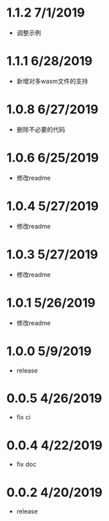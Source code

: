 # 1.1.2 7/1/2019
- 调整示例

# 1.1.1 6/28/2019
- 新增对多wasm文件的支持

# 1.0.8 6/27/2019
- 删除不必要的代码

# 1.0.6 6/25/2019
- 修改readme


# 1.0.4 5/27/2019
- 修改readme


# 1.0.3 5/27/2019
- 修改readme


# 1.0.1 5/26/2019
- 修改readme


# 1.0.0 5/9/2019
- release

# 0.0.5 4/26/2019
- fix ci

# 0.0.4 4/22/2019
- fix doc

# 0.0.2 4/20/2019
- release

